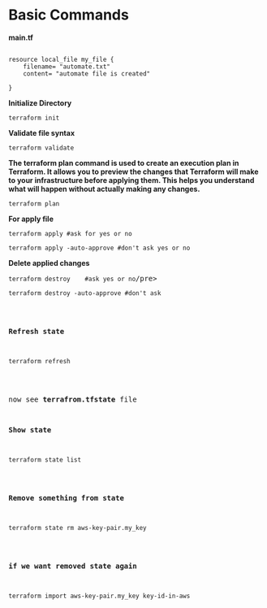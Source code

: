 # Basic Commands

**main.tf**
<pre><code>
resource local_file my_file {
	filename= "automate.txt"
	content= "automate file is created"

}
</code></pre>

**Initialize Directory**
<pre><code>terraform init</code></pre>

**Validate file syntax**
<pre><code>terraform validate</code></pre>

**The terraform plan command is used to create an execution plan in Terraform. It allows you to preview the changes that Terraform will make to your infrastructure before applying them. This helps you understand what will happen without actually making any changes.**

<pre><code>terraform plan</code></pre>

**For apply file**
<pre><code>terraform apply #ask for yes or no</code></pre>
<pre><code>terraform apply -auto-approve #don't ask yes or no</code></pre>

**Delete applied changes**
<pre><code>terraform destroy    #ask yes or no</code>/pre>
<pre><code>terraform destroy -auto-approve #don't ask</code></pre>

**Refresh state**
<pre><code>terraform refresh</code></pre>

now see **terrafrom.tfstate** file

**Show state**
<pre><code>terraform state list</code></pre>

**Remove something from  state**
<pre><code>terraform state rm aws-key-pair.my_key</code></pre>

**if we want removed state again**
<pre><code>terraform import aws-key-pair.my_key key-id-in-aws</code></pre>

